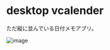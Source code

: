 # desktop vcalender
ただ縦に並んでいる日付メモアプリ。

![image](https://github.com/emptybraces/desktop_vcalender/assets/1441835/f9f9f78d-d8a9-45f6-a34b-3963fd16927a)
